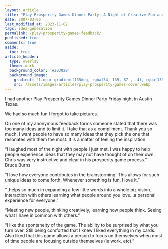 ```yaml
---
layout: article
title: "Play Prosperity Games Dinner Party: A Night of Creative Fun and Unique Ideas"
date: 2007-03-05
last_modified_at: 2023-11-02
tags: idea-generation
permalink: /play-prosperity-games-feedback/
published: true
comments: true
aside:
  toc: true
article_header:
  type: overlay
  theme: dark
  background_color: '#203028'
  background_image:
    gradient: 'linear-gradient(135deg, rgba(34, 139, 87 , .4), rgba(139, 34, 139, .4))'
    src: /assets/images/articles/play-prosperity-games-cover.webp
---
```

I had another Play Prosperity Games Dinner Party Friday night in Austin Texas.
<!--more-->
We had so much fun I forgot to take pictures.

On one of my anonymous feedback forms someone stated that there was too many ideas and to limit it.  I take that as a compliment.  Thank you so much.  I want people to have so many ideas that they pick the one that resonates with them the most.  It is a matter of feeling the inspiration.

“I laughed most of the night with people I just met.  I was happy to help people experience ideas that they may not have thought of on their own.  Chris was very instructive and clear in his prosperity game process.” - Bruce Burns

“I love how everyone contributes in the brainstorming.  This allows for such unique ideas to come forth.  Whenever something is fun, I love it.”

”..helps so much in expanding a few little words into a whole biz vision…interaction with others learning what people around you love…a personal experience for everyone.”

“Meeting new people, thinking creatively, learning how people think.  Seeing what I have in common with others.”

“I like the spontaneity of the game.  The ability to be surprised by what you turn over.  Still being comforted that I knew I liked everything in my cards.  Also liked that this game allows a person to focus on themselves when most of time people are focusing outside themselves (ie work, etc).”